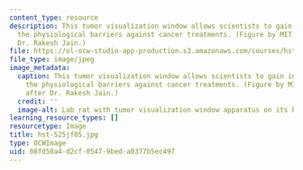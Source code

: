 ```yaml
---
content_type: resource
description: This tumor visualization window allows scientists to gain insight into
  the physiological barriers against cancer treatments. (Figure by MIT OCW, after
  Dr. Rakesh Jain.)
file: https://ol-ocw-studio-app-production.s3.amazonaws.com/courses/hst-525j-tumor-pathophysiology-and-transport-phenomena-fall-2005/08fd50a4d2cf05479beda0377b5ec497_hst-525jf05.jpg
file_type: image/jpeg
image_metadata:
  caption: This tumor visualization window allows scientists to gain insight into
    the physiological barriers against cancer treatments. (Figure by MIT OpenCourseWare,
    after Dr. Rakesh Jain.)
  credit: ''
  image-alt: Lab rat with tumor visualization window apparatus on its back.
learning_resource_types: []
resourcetype: Image
title: hst-525jf05.jpg
type: OCWImage
uid: 08fd50a4-d2cf-0547-9bed-a0377b5ec497
---
```

